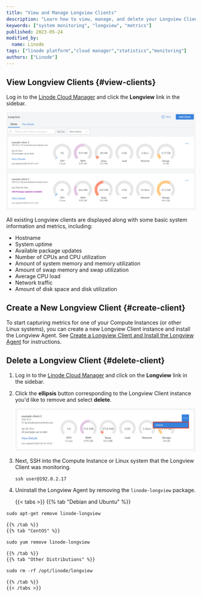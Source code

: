 ```yaml
---
title: "View and Manage Longview Clients"
description: "Learn how to view, manage, and delete your Longview Clients."
keywords: ["system monitoring", "longview", "metrics"]
published: 2023-05-24
modified_by:
  name: Linode
tags: ["linode platform","cloud manager","statistics","monitoring"]
authors: ["Linode"]
---
```


## View Longview Clients {#view-clients}

Log in to the [Linode Cloud Manager](https://cloud.linode.com/) and click the **Longview** link in the sidebar.

![](longview-view-all.png)

All existing Longview clients are displayed along with some basic system information and metrics, including:

- Hostname
- System uptime
- Available package updates
- Number of CPUs and CPU utilization
- Amount of system memory and memory utilization
- Amount of swap memory and swap utilization
- Average CPU load
- Network traffic
- Amount of disk space and disk utilization

## Create a New Longview Client {#create-client}

To start capturing metrics for one of your Compute Instances (or other Linux systems), you can create a new Longview Client instance and install the Longview Agent. See [Create a Longview Client and Install the Longview Agent](/docs/products/tools/longview/get-started/) for instructions.

## Delete a Longview Client {#delete-client}

1.  Log in to the [Linode Cloud Manager](https://cloud.linode.com/dashboard) and click on the **Longview** link in the sidebar.

1.  Click the **ellipsis** button corresponding to the Longview Client instance you'd like to remove and select **delete**.

    ![Delete your Longview Client](longview-delete.png)

1.  Next, SSH into the Compute Instance or Linux system that the Longview Client was monitoring.

    ```command
    ssh user@192.0.2.17
    ```

5.  Uninstall the Longview Agent by removing the `linode-longview` package.

    {{< tabs >}}
    {{% tab "Debian and Ubuntu" %}}
```command
sudo apt-get remove linode-longview
```
    {{% /tab %}}
    {{% tab "CentOS" %}}
```command
sudo yum remove linode-longview
```
    {{% /tab %}}
    {{% tab "Other Distributions" %}}
```command
sudo rm -rf /opt/linode/longview
```
    {{% /tab %}}
    {{< /tabs >}}